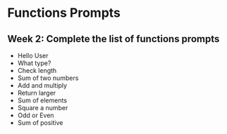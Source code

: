 # Functions Prompts 
## Week 2: Complete the list of functions prompts 

- Hello User 
- What type? 
- Check length
- Sum of two numbers 
- Add and multiply 
- Return larger 
- Sum of elements 
- Square a number 
- Odd or Even 
- Sum of positive 
